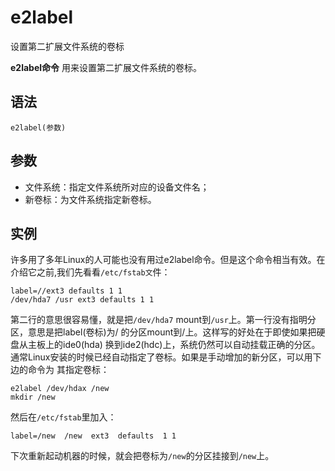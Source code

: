 e2label
===

设置第二扩展文件系统的卷标


**e2label命令** 用来设置第二扩展文件系统的卷标。

##  语法

```
e2label(参数)
```

##  参数

*   文件系统：指定文件系统所对应的设备文件名；
*   新卷标：为文件系统指定新卷标。

##  实例

许多用了多年Linux的人可能也没有用过e2label命令。但是这个命令相当有效。在介绍它之前,我们先看看`/etc/fstab文`件：

```
label=//ext3 defaults 1 1
/dev/hda7 /usr ext3 defaults 1 1
```

第二行的意思很容易懂，就是把`/dev/hda7` mount到`/usr`上。第一行没有指明分区，意思是把label(卷标)为/ 的分区mount到/上。这样写的好处在于即使如果把硬盘从主板上的ide0(hda) 换到ide2(hdc)上，系统仍然可以自动挂载正确的分区。通常Linux安装的时候已经自动指定了卷标。如果是手动增加的新分区，可以用下边的命令为 其指定卷标：

```
e2label /dev/hdax /new
mkdir /new
```

然后在`/etc/fstab`里加入：

```
label=/new  /new  ext3  defaults  1 1
```

下次重新起动机器的时候，就会把卷标为`/new`的分区挂接到`/new`上。



